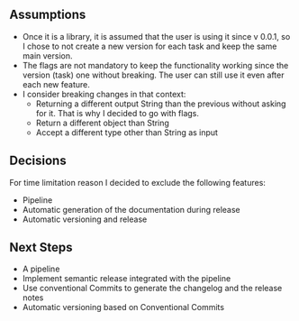 ## Assumptions
- Once it is a library, it is assumed that the user is using it since v 0.0.1, so I chose to not create a new version for each task and keep the same main version.
- The flags are not mandatory to keep the functionality working since the version (task) one without breaking. The user can still use it even after each new feature.
- I consider breaking changes in that context: 
  - Returning a different output String than the previous without asking for it. That is why I decided to go with flags.  
  - Return a different object than String
  - Accept a different type other than String as input

## Decisions
 For time limitation reason I decided to exclude the following features:
- Pipeline
- Automatic generation of the documentation during release
- Automatic versioning and release


## Next Steps
- A pipeline
- Implement semantic release integrated with the pipeline
- Use conventional Commits to generate the changelog and the release notes
- Automatic versioning based on Conventional Commits